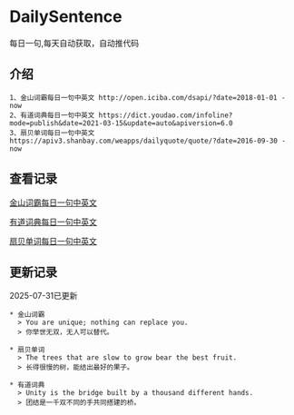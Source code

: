 # DailySentence

每日一句,每天自动获取，自动推代码

## 介绍

```
1、金山词霸每日一句中英文 http://open.iciba.com/dsapi/?date=2018-01-01 - now
2、有道词典每日一句中英文 https://dict.youdao.com/infoline?mode=publish&date=2021-03-15&update=auto&apiversion=6.0
3、扇贝单词每日一句中英文 https://apiv3.shanbay.com/weapps/dailyquote/quote/?date=2016-09-30 - now
```

## 查看记录

[金山词霸每日一句中英文](./data/iciba/)

[有道词典每日一句中英文](./data/youdao/)

[扇贝单词每日一句中英文](./data/shanbay/)

## 更新记录
2025-07-31已更新 
```
* 金山词霸
  > You are unique; nothing can replace you.
  > 你举世无双，无人可以替代。

* 扇贝单词
  > The trees that are slow to grow bear the best fruit.
  > 长得很慢的树，能结出最好的果子。

* 有道词典
  > Unity is the bridge built by a thousand different hands.
  > 团结是一千双不同的手共同搭建的桥。

```
